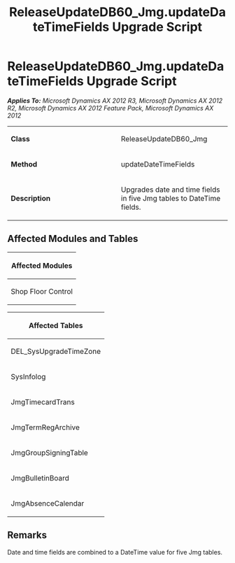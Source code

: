 ﻿---
title: ReleaseUpdateDB60_Jmg.updateDateTimeFields Upgrade Script
TOCTitle: ReleaseUpdateDB60_Jmg.updateDateTimeFields Upgrade Script
ms:assetid: b2290aad-148a-de61-fb9f-31d906f70ecf
ms:mtpsurl: https://msdn.microsoft.com/en-us/library/JJ736905(v=AX.60)
ms:contentKeyID: 49710589
ms.date: 05/18/2015
mtps_version: v=AX.60
---

# ReleaseUpdateDB60\_Jmg.updateDateTimeFields Upgrade Script 


_**Applies To:** Microsoft Dynamics AX 2012 R3, Microsoft Dynamics AX 2012 R2, Microsoft Dynamics AX 2012 Feature Pack, Microsoft Dynamics AX 2012_

<table>
<colgroup>
<col style="width: 50%" />
<col style="width: 50%" />
</colgroup>
<tbody>
<tr class="odd">
<td><p><strong>Class</strong></p></td>
<td><p>ReleaseUpdateDB60_Jmg</p></td>
</tr>
<tr class="even">
<td><p><strong>Method</strong></p></td>
<td><p>updateDateTimeFields</p></td>
</tr>
<tr class="odd">
<td><p><strong>Description</strong></p></td>
<td><p>Upgrades date and time fields in five Jmg tables to DateTime fields.</p></td>
</tr>
</tbody>
</table>


## Affected Modules and Tables

<table>
<colgroup>
<col style="width: 100%" />
</colgroup>
<thead>
<tr class="header">
<th><p>Affected Modules</p></th>
</tr>
</thead>
<tbody>
<tr class="odd">
<td><p>Shop Floor Control</p></td>
</tr>
</tbody>
</table>


<table>
<colgroup>
<col style="width: 100%" />
</colgroup>
<thead>
<tr class="header">
<th><p>Affected Tables</p></th>
</tr>
</thead>
<tbody>
<tr class="odd">
<td><p>DEL_SysUpgradeTimeZone</p></td>
</tr>
<tr class="even">
<td><p>SysInfolog</p></td>
</tr>
<tr class="odd">
<td><p>JmgTimecardTrans</p></td>
</tr>
<tr class="even">
<td><p>JmgTermRegArchive</p></td>
</tr>
<tr class="odd">
<td><p>JmgGroupSigningTable</p></td>
</tr>
<tr class="even">
<td><p>JmgBulletinBoard</p></td>
</tr>
<tr class="odd">
<td><p>JmgAbsenceCalendar</p></td>
</tr>
</tbody>
</table>


## Remarks

Date and time fields are combined to a DateTime value for five Jmg tables.

  


